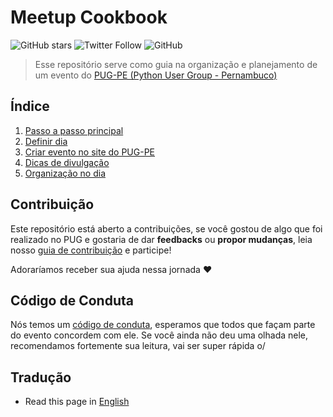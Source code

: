 # Meetup Cookbook
![GitHub stars](https://img.shields.io/github/stars/pugpe/meetup-cookbook?style=social)
![Twitter Follow](https://img.shields.io/twitter/follow/pugpe?style=social) 
![GitHub](https://img.shields.io/github/license/pugpe/meetup-cookbook)

>Esse repositório serve como guia na organização e planejamento de um evento do [PUG-PE (Python User Group - Pernambuco)](http://pycon.pug.pe)

## Índice
 1. [Passo a passo principal](files/portuguese/PASSO-A-PASSO.md)
 2. [Definir dia](files/portuguese/DEFINIR-DIA.md)
 3. [Criar evento no site do PUG-PE](files/portuguese/EVENTOS-PUG.md)
 4. [Dicas de divulgação](files/portuguese/DIVULGACAO.md)
 5. [Organização no dia](files/portuguese/ORGANIZACAO-DIA.md)

## Contribuição

Este repositório está aberto a contribuições, se você gostou de algo que foi realizado no PUG e gostaria de dar **feedbacks** ou **propor mudanças**, leia nosso [guia de contribuição](CONTRIBUTING.md) e participe!

Adoraríamos receber sua ajuda nessa jornada :heart:

## Código de Conduta

Nós temos um [código de conduta](https://python.org.br/cdc/), esperamos que todos que façam parte do evento concordem com ele. Se você ainda não deu uma olhada nele, recomendamos fortemente sua leitura, vai ser super rápida o/ 

## Tradução
- Read this page in [English](files/english/README.md)
